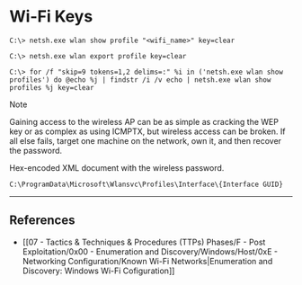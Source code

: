 # Wi-Fi Keys

```
C:\> netsh.exe wlan show profile "<wifi_name>" key=clear

C:\> netsh.exe wlan export profile key=clear

C:\> for /f "skip=9 tokens=1,2 delims=:" %i in ('netsh.exe wlan show profiles') do @echo %j | findstr /i /v echo | netsh.exe wlan show profiles %j key=clear
```

> [!NOTE]
> Gaining access to the wireless AP can be as simple as cracking the WEP key or as complex as using ICMPTX, but wireless access can be broken. If all else fails, target one machine on the network, own it, and then recover the password.

Hex-encoded XML document with the wireless password.

```
C:\ProgramData\Microsoft\Wlansvc\Profiles\Interface\{Interface GUID}
```

---
## References

- [[07 - Tactics & Techniques & Procedures (TTPs) Phases/F - Post Exploitation/0x00 - Enumeration and Discovery/Windows/Host/0xE - Networking Configuration/Known Wi-Fi Networks|Enumeration and Discovery: Windows Wi-Fi Cofiguration]]